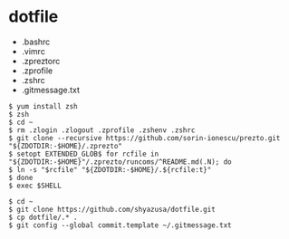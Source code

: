 dotfile
===

* .bashrc
* .vimrc
* .zpreztorc
* .zprofile
* .zshrc
* .gitmessage.txt

```
$ yum install zsh
$ zsh
$ cd ~
$ rm .zlogin .zlogout .zprofile .zshenv .zshrc
$ git clone --recursive https://github.com/sorin-ionescu/prezto.git "${ZDOTDIR:-$HOME}/.zprezto"
$ setopt EXTENDED_GLOB$ for rcfile in "${ZDOTDIR:-$HOME}"/.zprezto/runcoms/^README.md(.N); do
$ ln -s "$rcfile" "${ZDOTDIR:-$HOME}/.${rcfile:t}"
$ done
$ exec $SHELL
```

```
$ cd ~
$ git clone https://github.com/shyazusa/dotfile.git
$ cp dotfile/.* .
$ git config --global commit.template ~/.gitmessage.txt
```
